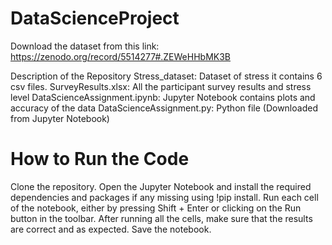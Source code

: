 # DataScienceProject
Download the dataset from this link: https://zenodo.org/record/5514277#.ZEWeHHbMK3B

Description of the Repository
Stress_dataset: Dataset of stress it contains 6 csv files. SurveyResults.xlsx: All the participant
survey results and stress level DataScienceAssignment.ipynb: Jupyter Notebook contains plots and
accuracy of the data DataScienceAssignment.py: Python file (Downloaded from Jupyter Notebook)

# How to Run the Code
Clone the repository.
Open the Jupyter Notebook and install the required dependencies and packages if any missing using
!pip install.
Run each cell of the notebook, either by pressing Shift + Enter or clicking on the Run button in the
toolbar.
After running all the cells, make sure that the results are correct and as expected.
Save the notebook.
